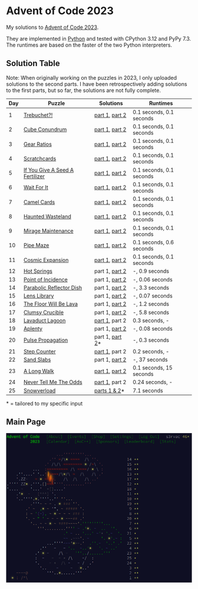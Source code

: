 # Advent of Code 2023

My solutions to [Advent of Code 2023](https://adventofcode.com/2023/).

They are implemented in [Python](https://www.python.org/) and tested with CPython 3.12 and PyPy 7.3. The runtimes are based on the faster of the two Python interpreters.

## Solution Table

Note: When originally working on the puzzles in 2023, I only uploaded solutions to the second parts. I have been retrospectively adding solutions to the first parts, but so far, the solutions are not fully complete.

| Day | Puzzle | Solutions | Runtimes |
| ---- | ---- | ---- | ---- |
| 1 | [Trebuchet?!](https://adventofcode.com/2023/day/1) | [part 1](01/aoc01_part1.py), [part 2](01/aoc01_part2.py) | 0.1 seconds, 0.1 seconds |
| 2 | [Cube Conundrum](https://adventofcode.com/2023/day/2) | [part 1](02/aoc02_part1.py), [part 2](02/aoc02_part2.py) | 0.1 seconds, 0.1 seconds |
| 3 | [Gear Ratios](https://adventofcode.com/2023/day/3) | [part 1](03/aoc03_part1.py), [part 2](03/aoc03_part2.py) | 0.1 seconds, 0.1 seconds |
| 4 | [Scratchcards](https://adventofcode.com/2023/day/4) | [part 1](04/aoc04_part1.py), [part 2](04/aoc04_part2.py) | 0.1 seconds, 0.1 seconds |
| 5 | [If You Give A Seed A Fertilizer](https://adventofcode.com/2023/day/5) | [part 1](05/aoc05_part1.py), [part 2](05/aoc05_part2.py) | 0.1 seconds, 0.1 seconds |
| 6 | [Wait For It](https://adventofcode.com/2023/day/6) | [part 1](06/aoc06_part1.py), [part 2](06/aoc06_part2.py) | 0.1 seconds, 0.1 seconds |
| 7 | [Camel Cards](https://adventofcode.com/2023/day/7) | [part 1](07/aoc07_part1.py), [part 2](07/aoc07_part2.py) | 0.1 seconds, 0.1 seconds |
| 8 | [Haunted Wasteland](https://adventofcode.com/2023/day/8) | [part 1](08/aoc08_part1.py), [part 2](08/aoc08_part2.py) | 0.1 seconds, 0.1 seconds |
| 9 | [Mirage Maintenance](https://adventofcode.com/2023/day/9) | [part 1](09/aoc09_part1.py), [part 2](09/aoc09_part2.py) | 0.1 seconds, 0.1 seconds |
| 10 | [Pipe Maze](https://adventofcode.com/2023/day/10) | [part 1](10/aoc10_part1.py), [part 2](10/aoc10_part2.py) | 0.1 seconds, 0.6 seconds |
| 11 | [Cosmic Expansion](https://adventofcode.com/2023/day/11) | [part 1](11/aoc11_part1.py), [part 2](11/aoc11_part2.py) | 0.1 seconds, 0.1 seconds |
| 12 | [Hot Springs](https://adventofcode.com/2023/day/12) | part 1, [part 2](12/aoc12_part2.py) | -, 0.9 seconds |
| 13 | [Point of Incidence](https://adventofcode.com/2023/day/13) | part 1, [part 2](13/aoc13_part2.py) | -, 0.06 seconds |
| 14 | [Parabolic Reflector Dish](https://adventofcode.com/2023/day/14) | part 1, [part 2](14/aoc14_part2.py) | -, 3.3 seconds |
| 15 | [Lens Library](https://adventofcode.com/2023/day/15) | part 1, [part 2](15/aoc15_part2.py) | -, 0.07 seconds |
| 16 | [The Floor Will Be Lava](https://adventofcode.com/2023/day/16) | part 1, [part 2](16/aoc16_part2.py) | -, 1.2 seconds |
| 17 | [Clumsy Crucible](https://adventofcode.com/2023/day/17) | part 1, [part 2](17/aoc17_part2.py) | -, 5.8 seconds |
| 18 | [Lavaduct Lagoon](https://adventofcode.com/2023/day/18) | [part 1](18/aoc18_part1.py), part 2 | 0.3 seconds, - |
| 19 | [Aplenty](https://adventofcode.com/2023/day/19) | part 1, [part 2](19/aoc19_part2.py) | -, 0.08 seconds |
| 20 | [Pulse Propagation](https://adventofcode.com/2023/day/20) | part 1, [part 2](20/aoc20_part2.py)* | -, 0.3 seconds |
| 21 | [Step Counter](https://adventofcode.com/2023/day/21) | [part 1](21/aoc21_part1.py), part 2 | 0.2 seconds, - |
| 22 | [Sand Slabs](https://adventofcode.com/2023/day/22) | part 1, [part 2](22/aoc22_part2.py) | -, 37 seconds |
| 23 | [A Long Walk](https://adventofcode.com/2023/day/23) | [part 1](23/aoc23_part1.py), [part 2](23/aoc23_part2.py) | 0.1 seconds, 15 seconds |
| 24 | [Never Tell Me The Odds](https://adventofcode.com/2023/day/24) | [part 1](24/aoc24_part1.py), part 2 | 0.24 seconds, - |
| 25 | [Snowverload](https://adventofcode.com/2023/day/25) | [parts 1 & 2](25/aoc25.py)* | 7.1 seconds |

\* = tailored to my specific input

## Main Page

[![Advent of Code 2023 Screenshot](aoc-2023-screenshot.png "Advent of Code 2023 Screenshot")](aoc-2023-screenshot.png)
